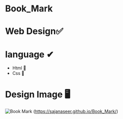 # Book_Mark
# Web Design✅

# language ✔
  * Html  📱
  * Css 📱

# Design Image 🖥
![Book Mark](https://user-images.githubusercontent.com/102246990/170893882-42a2836a-e6a8-4891-8412-238006cc12d4.png)
(https://sajanaseer.github.io/Book_Mark/)


